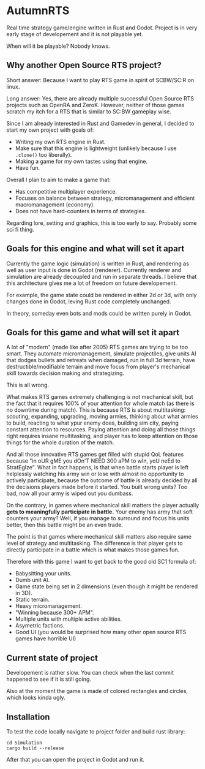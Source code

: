 # AutumnRTS

Real time strategy game/engine written in Rust and Godot. Project is in very early stage of developement and it is not playable yet. 

When will it be playable? Nobody knows.

## Why another Open Source RTS project?

Short answer: Because I want to play RTS game in spirit of SCBW/SC:R on linux.

Long answer: Yes, there are already multiple successful Open Source RTS projects such as OpenRA and ZeroK. However, neither of those games scratch my itch for a RTS that is similar to SC:BW gameplay wise. 

Since I am already interested in Rust and Gamedev in general, I decided to start my own project with goals of:

- Writing my own RTS engine in Rust.
- Make sure that this engine is lightweight (unlikely because I use `.clone()` too liberally).
- Making a game for my own tastes using that engine.
- Have fun.

Overall I plan to aim to make a game that:

- Has competitive multiplayer experience.
- Focuses on balance between strategy, micromanagement and efficient macromanagement (economy).
- Does not have hard-counters in terms of strategies.

Regarding lore, setting and graphics, this is too early to say. Probably some sci fi thing.

## Goals for this engine and what will set it apart

Currently the game logic (simulation) is written in Rust, and rendering as well as user input is done in Godot (renderer). Currently renderer and simulation are already decoupled and run in separate threads. I believe that this architecture gives me a lot of freedom on future developement.

For example, the game state could be rendered in either 2d or 3d, with only changes done in Godot, leving Rust code completely unchanged. 

In theory, someday even bots and mods could be written purely in Godot.

## Goals for this game and what will set it apart

A lot of "modern" (made like after 2005) RTS games are trying to be too smart. They automate micromanagement, simulate projectiles, give units AI that dodges bullets and retreats when damaged, run in full 3d terrain, have destructible/modifiable terrain and move focus from player's mechanical skill towards decision making and strategizing. 

This is all wrong.

What makes RTS games extremely challenging is not mechanical skill, but the fact that it requires 100% of your attention for whole match (as there is no downtime during match). This is because RTS is about multitasking: scouting, expanding, upgrading, moving armies, thinking about what armies to build, reacting to what ypur enemy does, building sim city, paying constant attention to resources. Paying attention and doing all those things right requires insane multitasking, and player has to keep attention on those things for the whole duration of the match. 

And all those innovative RTS games get filled with stupid QoL features because "in oUR gME you dOn'T NEED 300 aPM to wIn, yoU neEd to StratEgIze". What in fact happens, is that when battle starts player is left helplessly watching his army win or lose with almost no opportunity to actively participate, because the outcome of battle is already decided by all the decisions players made before it started. You built wrong units? Too bad, now all your army is wiped out you dumbass.

On the contrary, in games where mechanical skill matters the player actually **gets to meaningfully participate in battle.** Your enemy has army that soft counters your army? Well, if you manage to surround and focus his units better, then this battle might be an even trade.

The point is that games where mechanical skill matters also require same level of strategy and multitasking. The difference is that player gets to directly participate in a battle which is what makes those games fun.

Therefore with this game I want to get back to the good old SC1 formula of:

- Babysitting your units.
- Dumb unit AI.
- Game state being set in 2 dimensions (even though it might be rendered in 3D).
- Static terrain.
- Heavy micromanagement. 
- "Winning because 300+ APM".
- Multiple units with multiple active abilities.
- Asymetric factions. 
- Good UI (you would be surprised how many other open source RTS games have horrible UI)


## Current state of project

Developement is rather slow. You can check when the last commit happened to see if it is still going.  

Also at the moment the game is made of colored rectangles and circles, which looks kinda ugly.

## Installation

To test the code locally navigate to project folder and build rust library:

	cd Simulation
	cargo build --release

After that you can open the project in Godot and run it.